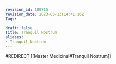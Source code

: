 ```yaml
---
revision_id: 100715
revision_date: 2023-05-13T14:41:16Z
Tags:

draft: false
Title: Tranquil Nostrum
aliases:
- Tranquil_Nostrum
---
```

#REDIRECT [[Master Medicinal#Tranquil Nostrum]]